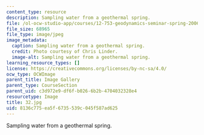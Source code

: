 ```yaml
---
content_type: resource
description: Sampling water from a geothermal spring.
file: /ol-ocw-studio-app/courses/12-753-geodynamics-seminar-spring-2006/8136c775ea5f6735539c045f587ad625_32.jpg
file_size: 68965
file_type: image/jpeg
image_metadata:
  caption: Sampling water from a geothermal spring.
  credit: Photo courtesy of Chris Linder.
  image-alt: Sampling water from a geothermal spring.
learning_resource_types: []
license: https://creativecommons.org/licenses/by-nc-sa/4.0/
ocw_type: OCWImage
parent_title: Image Gallery
parent_type: CourseSection
parent_uid: c3d972e9-df6f-b026-6b2b-4704032328e4
resourcetype: Image
title: 32.jpg
uid: 8136c775-ea5f-6735-539c-045f587ad625
---
```

Sampling water from a geothermal spring.